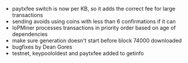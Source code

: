 * paytxfee switch is now per KB, so it adds the correct fee for large transactions
* sending avoids using coins with less than 6 confirmations if it can
* IoPMiner processes transactions in priority order based on age of dependencies
* make sure generation doesn't start before block 74000 downloaded
* bugfixes by Dean Gores
* testnet, keypoololdest and paytxfee added to getinfo
